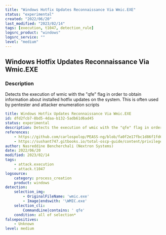 ```yaml
---
title: "Windows Hotfix Updates Reconnaissance Via Wmic.EXE"
status: "experimental"
created: "2022/06/20"
last_modified: "2023/02/14"
tags: [execution, t1047, detection_rule]
logsrc_product: "windows"
logsrc_service: ""
level: "medium"
---
```


## Windows Hotfix Updates Reconnaissance Via Wmic.EXE

### Description

Detects the execution of wmic with the "qfe" flag in order to obtain information about installed hotfix updates on the system. This is often used by pentester and attacker enumeration scripts

```yml
title: Windows Hotfix Updates Reconnaissance Via Wmic.EXE
id: dfd2fcb7-8bd5-4daa-b132-5adb61d6ad45
status: experimental
description: Detects the execution of wmic with the "qfe" flag in order to obtain information about installed hotfix updates on the system. This is often used by pentester and attacker enumeration scripts
references:
    - https://github.com/carlospolop/PEASS-ng/blob/fa0f2e17fbc1d86f1fd66338a40e665e7182501d/winPEAS/winPEASbat/winPEAS.bat
    - https://sushant747.gitbooks.io/total-oscp-guide/content/privilege_escalation_windows.html
author: Nasreddine Bencherchali (Nextron Systems)
date: 2022/06/20
modified: 2023/02/14
tags:
    - attack.execution
    - attack.t1047
logsource:
    category: process_creation
    product: windows
detection:
    selection_img:
        - OriginalFileName: 'wmic.exe'
        - Image|endswith: '\WMIC.exe'
    selection_cli:
        CommandLine|contains: ' qfe'
    condition: all of selection*
falsepositives:
    - Unknown
level: medium

```
